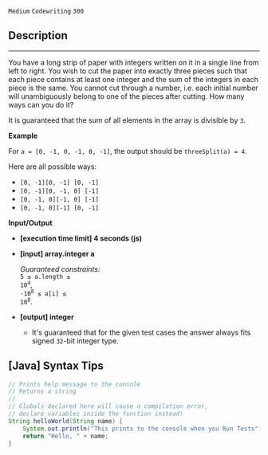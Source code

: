 `Medium`	`Codewriting` 	`300`

## Description

---

You have a long strip of paper with integers written on it in a single line from left to right. You wish to cut the paper into exactly three pieces such that each piece contains at least one integer and the sum of the integers in each piece is the same. You cannot cut through a number, i.e. each initial number will unambiguously belong to one of the pieces after cutting. How many ways can you do it?

It is guaranteed that the sum of all elements in the array is divisible by <code>3</code>.

**Example**

For <code>a = [0, -1, 0, -1, 0, -1]</code>, the output should be
<code>threeSplit(a) = 4</code>.

Here are all possible ways:

- <code>[0, -1][0, -1] [0, -1]</code>
- <code>[0, -1][0, -1, 0] [-1]</code>
- <code>[0, -1, 0][-1, 0] [-1]</code>
- <code>[0, -1, 0][-1] [0, -1]</code>

**Input/Output**

- **[execution time limit] 4 seconds (js)**

- **[input] array.integer a**

  _Guaranteed constraints:_<br>
  <code>5 ≤ a.length ≤ 10<sup>4</sup></code>,<br> <code>-10<sup>8</sup> ≤ a[i] ≤ 10<sup>8</sup></code>.

- **[output] integer**
  - It's guaranteed that for the given test cases the answer always fits signed <code>32</code>-bit integer type.
## [Java] Syntax Tips

``` java
// Prints help message to the console
// Returns a string
// 
// Globals declared here will cause a compilation error,
// declare variables inside the function instead!
String helloWorld(String name) {
    System.out.println("This prints to the console when you Run Tests");
    return "Hello, " + name;
}
```
